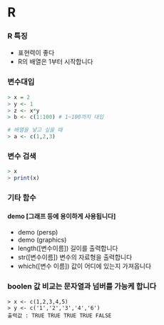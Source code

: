 # R

### R 특징
* 표현력이 좋다
* R의 배열은 1부터 시작합니다

### 변수대입

```R
> x = 2
> y <- 1
> z <- x*y
> b <- c(1:100) # 1~100까지 대입

# 배열을 넣고 싶을 때
> a <- c(1,2,3)
```

### 변수 검색
```R
> x
> print(x)
```

### 기타 함수
#### demo [그래프 등에 용이하게 사용됩니다]
* demo (persp)
* demo (graphics)
* length([변수이름]) 길이를 출력합니다
* str([변수이름]) 변수의 자료형을 출력합니다
* which([변수 이름]) 값이 어디에 있는지 가져옵니다

### boolen 값 비교는 문자열과 넘버를 가능케 합니다
```
> x <- c(1,2,3,4,5)
> y <- c('1','2','3','4','6')
출력값 : TRUE TRUE TRUE TRUE FALSE
```

